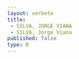 ```yaml
---
layout: verbete
title:
 - SILVA, JORGE VIANA
 - SILVA, Jorge Viana
published: false
type: R
---
```


